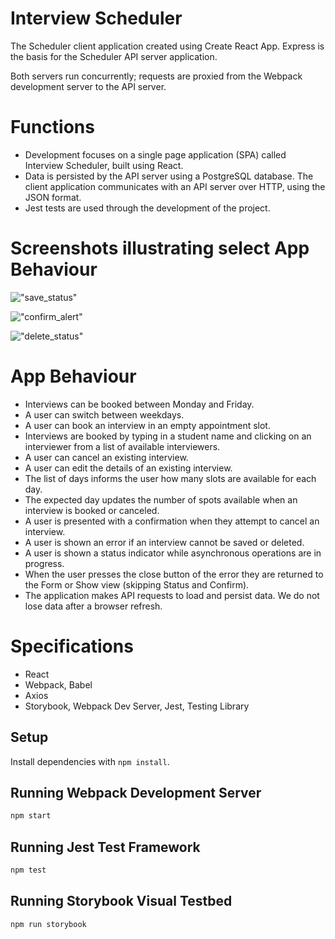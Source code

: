 # Interview Scheduler

The Scheduler client application created using Create React App. Express is the basis for the Scheduler API server application.

Both servers run concurrently; requests are proxied from the Webpack development server to the API server.

# Functions

- Development focuses on a single page application (SPA) called Interview Scheduler, built using React.
- Data is persisted by the API server using a PostgreSQL database.
  The client application communicates with an API server over HTTP, using the JSON format.
- Jest tests are used through the development of the project.

# Screenshots illustrating select App Behaviour

!["save_status"](https://github.com/drystar/scheduler/blob/master/docs/save_status.png?raw=true)

!["confirm_alert"](https://github.com/drystar/scheduler/blob/master/docs/confirm_delete.png?raw=true)

!["delete_status"](https://github.com/drystar/scheduler/blob/master/docs/delete_status.png?raw=true)

# App Behaviour

- Interviews can be booked between Monday and Friday.
- A user can switch between weekdays.
- A user can book an interview in an empty appointment slot.
- Interviews are booked by typing in a student name and clicking on an interviewer from a list of available interviewers.
- A user can cancel an existing interview.
- A user can edit the details of an existing interview.
- The list of days informs the user how many slots are available for each day.
- The expected day updates the number of spots available when an interview is booked or canceled.
- A user is presented with a confirmation when they attempt to cancel an interview.
- A user is shown an error if an interview cannot be saved or deleted.
- A user is shown a status indicator while asynchronous operations are in progress.
- When the user presses the close button of the error they are returned to the Form or Show view (skipping Status and Confirm).
- The application makes API requests to load and persist data. We do not lose data after a browser refresh.

# Specifications

- React
- Webpack, Babel
- Axios
- Storybook, Webpack Dev Server, Jest, Testing Library

## Setup

Install dependencies with `npm install`.

## Running Webpack Development Server

```sh
npm start
```

## Running Jest Test Framework

```sh
npm test
```

## Running Storybook Visual Testbed

```sh
npm run storybook
```

